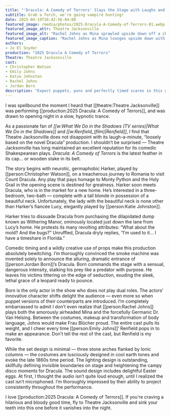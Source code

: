 ```yaml
---
title: "'Dracula: A Comedy of Terrors' Slays the Stage with Laughs and Bites at Theatre Jacksonville"
subtitle: Grab a Torch, we’re going vampire hunting!
date: 2025-04-19T16:42:56-04:00
featured_image: /media/photos/2025-Dracula-A-Comedy-of-Terrors-01.webp
featured_image_attr: Theatre Jacksonville
featured_image_alt: "Rachel Johns as Mina sprawled upside down off a chaise lounge, her red curls cascading to the floor in a dramatic moment from 'Dracula: A Comedy of Terrors.'"
featured_image_caption: "Rachel Johns as Mina lounges upside down with theatrical flair in Theatre Jacksonville's production of *Dracula: A Comedy of Terrors*."
authors: 
- Jo El Snyder
production: "2025 Dracula A Comedy of Terrors"
Theatre: Theatre Jacksonville
cast: 
- Christopher Watson
- Emily Johns
- Katie Johnston
- Rachel Johns
- Jordan Born
description: "Expect puppets, puns and perfectly timed scares in this giddy, gothic thrill ride packed with sharp wit, bold performances and a bite of romance."
---
```

I was spellbound the moment I heard that [[theatre:Theatre Jacksonville]] was performing [[production:2025 Dracula: A Comedy of Terrors]], and was drawn to opening night in a slow, hypnotic trance.<!--more-->

As a passionate fan of *[[w:What We Do in the Shadows (TV series)|What We Do in the Shadows]]* and *[[w:Renfield_(film)|Renfield]]*, I find that Theatre Jacksonville does not disappoint with its laugh-a-minute, “loosely based on the novel Dracula” production. I shouldn’t be surprised — Theatre Jacksonville has long maintained an excellent reputation for its comedic Shakespearean plays. *Dracula: A Comedy of Terrors* is the latest feather in its cap… or wooden stake in its belt.

The story begins with neurotic, germaphobic Harker, played by [[person:Christopher Watson]], on a treacherous journey to Romania to visit Count Dracula. Any play that pays homage to Monty Python and the Holy Grail in the opening scene is destined for greatness. Harker soon meets Dracula, who is in the market for a new home. He’s interested in a three-bedroom, two-bath — complete with a tall blonde in possession of a beautiful neck. Unfortunately, the lady with the beautiful neck is none other than Harker’s fiancée Lucy, elegantly played by [[person:Katie Johnston]].

Harker tries to dissuade Dracula from purchasing the dilapidated dump known as Withering Manor, ominously located just down the lane from Lucy’s home. He protests its many revolting attributes: “What about the mold? And the bugs?” Unruffled, Dracula dryly replies, “I’m used to it… I have a timeshare in Florida.”

Comedic timing and a wildly creative use of props make this production absolutely bewitching. I’m thoroughly convinced the smoke machine was invented solely to announce the alluring, dramatic entrance of [[person:Jordan Born]]’s Dracula. Born commands the stage with a sensual, dangerous intensity, stalking his prey like a predator with purpose. He leaves his victims tittering on the edge of seduction, exuding the sleek, lethal grace of a leopard ready to pounce.

Born is the only actor in the show who does not play dual roles. The actors’ innovative character shifts delight the audience — even more so when puppet versions of their counterparts are introduced. I’m completely embarrassed to admit I don’t even realize that [[person:Rachel Johns]] plays both the amorously airheaded Mina and the forcefully Germanic Dr. Van Helsing. Between the costumes, makeup and transformation of body language, Johns would make Frau Blücher proud. The entire cast pulls its weight, and I cheer every time [[person:Emily Johns]]’ Renfield pops in to make an appearance. Don’t tell the rest of the cast, but Renfield is my favorite.

While the set design is minimal — three stone arches flanked by Ionic columns — the costumes are lusciously designed in cool earth tones and evoke the late 1860s time period. The lighting design is outstanding, skillfully defining invisible boundaries on stage and heightening the campy disco moments for Dracula. The sound design includes delightful Easter eggs. At first, I thought the audio isn’t quite loud enough, until I realized the cast isn’t microphoned. I’m thoroughly impressed by their ability to project consistently throughout the performance.

I love [[production:2025 Dracula: A Comedy of Terrors]]. If you're craving a hilarious and bloody good time, fly to Theatre Jacksonville and sink your teeth into this one before it vanishes into the night.
